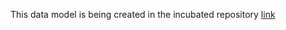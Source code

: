 This data model is being created in the incubated repository [link](https://github.com/smart-data-models/incubated/tree/master/RawWaterManagement/WaterMassBalanceModelOutput)